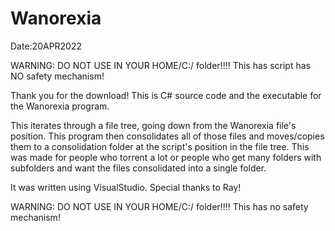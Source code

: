 # Wanorexia
Date:20APR2022

WARNING: DO NOT USE IN YOUR HOME/C:/ folder!!!! This has script has NO safety mechanism!

Thank you for the download! This is C# source code and the executable for the Wanorexia program.

This iterates through a file tree, going down from the Wanorexia file's position. This program then consolidates all of those files
and moves/copies them to a consolidation folder at the script's position in the file tree. This was made for people who torrent a lot or people who get many folders with subfolders and want the files consolidated into a single folder.

It was written using VisualStudio. Special thanks to Ray!

WARNING: DO NOT USE IN YOUR HOME/C:/ folder!!!! This has no safety mechanism!

